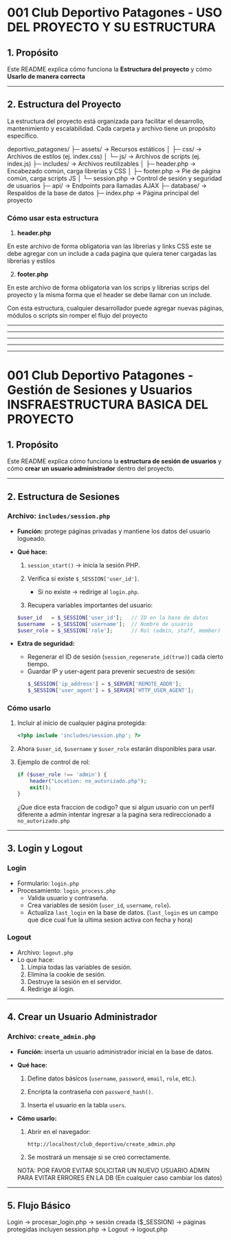 # 001 Club Deportivo Patagones - USO DEL PROYECTO Y SU ESTRUCTURA

## 1. Propósito
Este README explica cómo funciona la **Estructura del proyecto** y cómo **Usarlo de manera correcta**

---

## 2. Estructura del Proyecto

La estructura del proyecto está organizada para facilitar el desarrollo, mantenimiento y escalabilidad. Cada carpeta y archivo tiene un propósito específico.

deportivo_patagones/
├─ assets/ → Recursos estáticos
│ ├─ css/ → Archivos de estilos (ej. index.css)
│ └─ js/ → Archivos de scripts (ej. index.js)
├─ includes/ → Archivos reutilizables
│ ├─ header.php → Encabezado común, carga librerías y CSS
│ ├─ footer.php → Pie de página común, carga scripts JS
│ └─ session.php → Control de sesión y seguridad de usuarios
├─ api/ → Endpoints para llamadas AJAX
├─ database/ → Respaldos de la base de datos
├─ index.php → Página principal del proyecto

### Cómo usar esta estructura

1. **header.php**

En este archivo de forma obligatoria van las librerias y links CSS este se debe agregar con un include a cada pagina que quiera tener cargadas las librerias y estilos 

2. **footer.php**

En este archivo de forma obligatoria van los scrips y librerias scrips del proyecto y la misma forma que el header se debe llamar con un include.


Con esta estructura, cualquier desarrollador puede agregar nuevas páginas, módulos o scripts sin romper el flujo del proyecto

---
---
---
---
---

# 001 Club Deportivo Patagones - Gestión de Sesiones y Usuarios INSFRAESTRUCTURA BASICA DEL PROYECTO

## 1. Propósito
Este README explica cómo funciona la **estructura de sesión de usuarios** y cómo **crear un usuario administrador** dentro del proyecto.

---

## 2. Estructura de Sesiones

### Archivo: `includes/session.php`

- **Función:** protege páginas privadas y mantiene los datos del usuario logueado.
- **Qué hace:**
  1. `session_start()` → inicia la sesión PHP.  

  2. Verifica si existe `$_SESSION['user_id']`.  
     - Si no existe → redirige al `login.php`.  

  3. Recupera variables importantes del usuario:
    ```php
    $user_id   = $_SESSION['user_id'];   // ID en la base de datos
    $username  = $_SESSION['username'];  // Nombre de usuario
    $user_role = $_SESSION['role'];      // Rol (admin, staff, member)
    ```
- **Extra de seguridad:**

  - Regenerar el ID de sesión (`session_regenerate_id(true)`) cada cierto tiempo.  
  - Guardar IP y user-agent para prevenir secuestro de sesión:
    ```php
    $_SESSION['ip_address'] = $_SERVER['REMOTE_ADDR'];
    $_SESSION['user_agent'] = $_SERVER['HTTP_USER_AGENT'];
    ```

### Cómo usarlo

1. Incluir al inicio de cualquier página protegida:
    ```php
    <?php include 'includes/session.php'; ?>
    ```
2. Ahora `$user_id`, `$username` y `$user_role` estarán disponibles para usar.  

3. Ejemplo de control de rol:
    ```php
    if ($user_role !== 'admin') {
        header("Location: no_autorizado.php");
        exit();
    }
    ```
    ¿Que dice esta fraccion de codigo? que si algun usuario con un perfil diferente a admin intentar ingresar a la pagina sera redireccionado a 
    `no_autorizado.php`
---

## 3. Login y Logout

### Login
- Formulario: `login.php`  
- Procesamiento: `login_process.php`  
  - Valida usuario y contraseña.  
  - Crea variables de sesión (`user_id`, `username`, `role`).  
  - Actualiza `last_login` en la base de datos. (`last_login` es un campo que dice cual fue la ultima sesion activa con fecha y hora) 

### Logout
- Archivo: `logout.php`  
- Lo que hace:
  1. Limpia todas las variables de sesión.  
  2. Elimina la cookie de sesión.  
  3. Destruye la sesión en el servidor.  
  4. Redirige al login.

---

## 4. Crear un Usuario Administrador

### Archivo: `create_admin.php`
- **Función:** inserta un usuario administrador inicial en la base de datos.  
- **Qué hace:**

  1. Define datos básicos (`username`, `password`, `email`, `role`, etc.).  

  2. Encripta la contraseña con `password_hash()`.  

  3. Inserta el usuario en la tabla `users`.  

- **Cómo usarlo:**

  1. Abrir en el navegador:
     ```
     http://localhost/club_deportivo/create_admin.php
     ```
  2. Se mostrará un mensaje si se creó correctamente.  

  NOTA: POR FAVOR EVITAR SOLICITAR UN NUEVO USUARIO ADMIN PARA EVITAR ERRORES EN LA DB (En cualquier caso cambiar los datos)

---

## 5. Flujo Básico

Login → procesar_login.php → sesión creada ($_SESSION) → páginas protegidas incluyen session.php → Logout → logout.php
